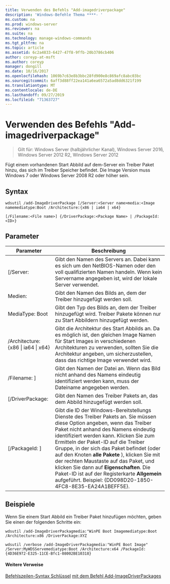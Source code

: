 ```yaml
---
title: Verwenden des Befehls "Add-imagedriverpackage"
description: 'Windows-Befehle Thema ****- '
ms.custom: na
ms.prod: windows-server
ms.reviewer: na
ms.suite: na
ms.technology: manage-windows-commands
ms.tgt_pltfrm: na
ms.topic: article
ms.assetid: 6c2a4833-6427-47f8-9ffb-20b3786cb406
author: coreyp-at-msft
ms.author: coreyp
manager: dongill
ms.date: 10/16/2017
ms.openlocfilehash: 1069b7c63e8b3bbc28fd900e8c869afc8abc03bc
ms.sourcegitcommit: 6aff3d88ff22ea141a6ea6572a5ad8dd6321f199
ms.translationtype: MT
ms.contentlocale: de-DE
ms.lasthandoff: 09/27/2019
ms.locfileid: "71363727"
---
```

# <a name="using-the-add-imagedriverpackage-command"></a>Verwenden des Befehls "Add-imagedriverpackage"

>Gilt für: Windows Server (halbjährlicher Kanal), Windows Server 2016, Windows Server 2012 R2, Windows Server 2012

Fügt einem vorhandenen Start Abbild auf dem-Server ein Treiber Paket hinzu, das sich im Treiber Speicher befindet. Die Image Version muss Windows 7 oder Windows Server 2008 R2 oder höher sein.
## <a name="syntax"></a>Syntax
```
wdsutil /add-ImageDriverPackage [/Server:<Server name>media:<Image namemediatype:Boot /Architecture:{x86 | ia64 | x64} 
```
```
[/Filename:<File name>] {/DriverPackage:<Package Name> | /PackageId:<ID>}
```
## <a name="parameters"></a>Parameter

|                 Parameter                  |                                                                                                                                                                                                            Beschreibung                                                                                                                                                                                                             |
|--------------------------------------------|------------------------------------------------------------------------------------------------------------------------------------------------------------------------------------------------------------------------------------------------------------------------------------------------------------------------------------------------------------------------------------------------------------------------------------|
|           [/Server: <Server name>           |                                                                                                                                               Gibt den Namen des Servers an. Dabei kann es sich um den NetBIOS-Namen oder den voll qualifizierten Namen handeln. Wenn kein Servername angegeben ist, wird der lokale Server verwendet.                                                                                                                                                |
|             Medien: <Image name>             |                                                                                                                                                                                       Gibt den Namen des Bilds an, dem der Treiber hinzugefügt werden soll.                                                                                                                                                                                        |
|               MediaType: Boot               |                                                                                                                                                                Gibt den Typ des Bilds an, dem der Treiber hinzugefügt wird. Treiber Pakete können nur zu Start Abbildern hinzugefügt werden.                                                                                                                                                                 |
| /Architecture: {x86 &#124; ia64 &#124; x64} |                                                                                                       Gibt die Architektur des Start Abbilds an. Da es möglich ist, den gleichen Image Namen für Start Images in verschiedenen Architekturen zu verwenden, sollten Sie die Architektur angeben, um sicherzustellen, dass das richtige Image verwendet wird.                                                                                                        |
|           /Filename: <File name>]           |                                                                                                                                                        Gibt den Namen der Datei an. Wenn das Bild nicht anhand des Namens eindeutig identifiziert werden kann, muss der Dateiname angegeben werden.                                                                                                                                                        |
|           [/DriverPackage: <Name>           |                                                                                                                                                                                   Gibt den Namen des Treiber Pakets an, das dem Abbild hinzugefügt werden soll.                                                                                                                                                                                    |
|             [/PackageId: <ID>]              | Gibt die ID der Windows-Bereitstellungs Dienste des Treiber Pakets an. Sie müssen diese Option angeben, wenn das Treiber Paket nicht anhand des Namens eindeutig identifiziert werden kann. Klicken Sie zum Ermitteln der Paket-ID auf die Treiber Gruppe, in der sich das Paket befindet (oder auf den Knoten **alle Pakete** ), klicken Sie mit der rechten Maustaste auf das Paket, und klicken Sie dann auf **Eigenschaften**. Die Paket-ID ist auf der Registerkarte **Allgemein** aufgeführt. Beispiel: {DD098D20-1850-4FC8-8E35-EA24A1BEFF5E}. |

## <a name="BKMK_examples"></a>Beispiele
Wenn Sie einem Start Abbild ein Treiber Paket hinzufügen möchten, geben Sie einen der folgenden Schritte ein:
```
wdsutil /add-ImageDriverPackagmedia:"WinPE Boot Imagemediatype:Boot /Architecture:x86 /DriverPackage:XYZ
```
```
wdsutil /verbose /add-ImageDriverPackagmedia:"WinPE Boot Image" /Server:MyWDSServemediatype:Boot /Architecture:x64 /PackageId:{4D36E972-E325-11CE-Bfc1-08002BE10318}
```
#### <a name="additional-references"></a>Weitere Verweise
[Befehlszeilen-Syntax Schlüssel](command-line-syntax-key.md)
[mit dem Befehl Add-ImageDriverPackages](using-the-add-imagedriverpackages-command.md)
